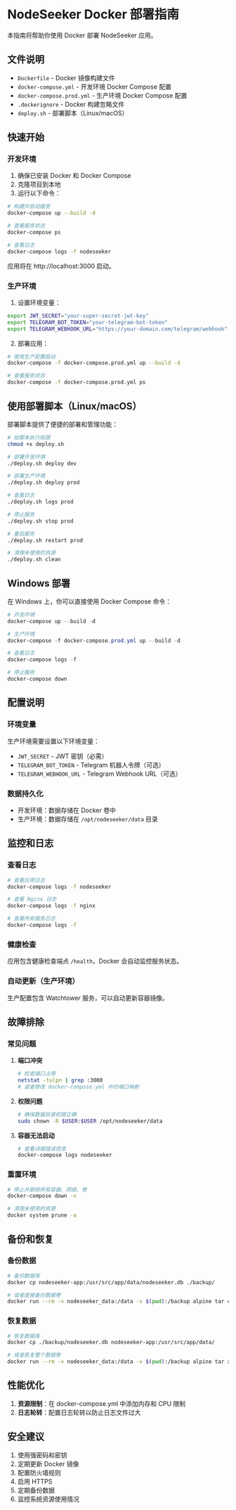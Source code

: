 # NodeSeeker Docker 部署指南

本指南将帮助你使用 Docker 部署 NodeSeeker 应用。

## 文件说明

- `Dockerfile` - Docker 镜像构建文件
- `docker-compose.yml` - 开发环境 Docker Compose 配置
- `docker-compose.prod.yml` - 生产环境 Docker Compose 配置
- `.dockerignore` - Docker 构建忽略文件
- `deploy.sh` - 部署脚本（Linux/macOS）

## 快速开始

### 开发环境

1. 确保已安装 Docker 和 Docker Compose
2. 克隆项目到本地
3. 运行以下命令：

```bash
# 构建并启动服务
docker-compose up --build -d

# 查看服务状态
docker-compose ps

# 查看日志
docker-compose logs -f nodeseeker
```

应用将在 http://localhost:3000 启动。

### 生产环境

1. 设置环境变量：

```bash
export JWT_SECRET="your-super-secret-jwt-key"
export TELEGRAM_BOT_TOKEN="your-telegram-bot-token"
export TELEGRAM_WEBHOOK_URL="https://your-domain.com/telegram/webhook"
```

2. 部署应用：

```bash
# 使用生产配置启动
docker-compose -f docker-compose.prod.yml up --build -d

# 查看服务状态
docker-compose -f docker-compose.prod.yml ps
```

## 使用部署脚本（Linux/macOS）

部署脚本提供了便捷的部署和管理功能：

```bash
# 给脚本执行权限
chmod +x deploy.sh

# 部署开发环境
./deploy.sh deploy dev

# 部署生产环境
./deploy.sh deploy prod

# 查看日志
./deploy.sh logs prod

# 停止服务
./deploy.sh stop prod

# 重启服务
./deploy.sh restart prod

# 清理未使用的资源
./deploy.sh clean
```

## Windows 部署

在 Windows 上，你可以直接使用 Docker Compose 命令：

```powershell
# 开发环境
docker-compose up --build -d

# 生产环境
docker-compose -f docker-compose.prod.yml up --build -d

# 查看日志
docker-compose logs -f

# 停止服务
docker-compose down
```

## 配置说明

### 环境变量

生产环境需要设置以下环境变量：

- `JWT_SECRET` - JWT 密钥（必需）
- `TELEGRAM_BOT_TOKEN` - Telegram 机器人令牌（可选）
- `TELEGRAM_WEBHOOK_URL` - Telegram Webhook URL（可选）

### 数据持久化

- 开发环境：数据存储在 Docker 卷中
- 生产环境：数据存储在 `/opt/nodeseeker/data` 目录


## 监控和日志

### 查看日志

```bash
# 查看应用日志
docker-compose logs -f nodeseeker

# 查看 Nginx 日志
docker-compose logs -f nginx

# 查看所有服务日志
docker-compose logs -f
```

### 健康检查

应用包含健康检查端点 `/health`，Docker 会自动监控服务状态。

### 自动更新（生产环境）

生产配置包含 Watchtower 服务，可以自动更新容器镜像。

## 故障排除

### 常见问题

1. **端口冲突**
   ```bash
   # 检查端口占用
   netstat -tulpn | grep :3000
   # 或者修改 docker-compose.yml 中的端口映射
   ```

2. **权限问题**
   ```bash
   # 确保数据目录权限正确
   sudo chown -R $USER:$USER /opt/nodeseeker/data
   ```

3. **容器无法启动**
   ```bash
   # 查看详细错误信息
   docker-compose logs nodeseeker
   ```

### 重置环境

```bash
# 停止并删除所有容器、网络、卷
docker-compose down -v

# 清理未使用的资源
docker system prune -a
```

## 备份和恢复

### 备份数据

```bash
# 备份数据库
docker cp nodeseeker-app:/usr/src/app/data/nodeseeker.db ./backup/

# 或者直接备份数据卷
docker run --rm -v nodeseeker_data:/data -v $(pwd):/backup alpine tar czf /backup/nodeseeker-backup.tar.gz -C /data .
```

### 恢复数据

```bash
# 恢复数据库
docker cp ./backup/nodeseeker.db nodeseeker-app:/usr/src/app/data/

# 或者恢复整个数据卷
docker run --rm -v nodeseeker_data:/data -v $(pwd):/backup alpine tar xzf /backup/nodeseeker-backup.tar.gz -C /data
```

## 性能优化

1. **资源限制**：在 docker-compose.yml 中添加内存和 CPU 限制
2. **日志轮转**：配置日志轮转以防止日志文件过大

## 安全建议

1. 使用强密码和密钥
2. 定期更新 Docker 镜像
3. 配置防火墙规则
4. 启用 HTTPS
5. 定期备份数据
6. 监控系统资源使用情况